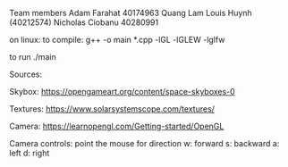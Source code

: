 Team members
Adam Farahat 40174963
Quang Lam Louis Huynh (40212574)
Nicholas Ciobanu 40280991

on linux:
to compile:
g++ -o main *.cpp -lGL -lGLEW -lglfw

to run 
./main


Sources:

Skybox: https://opengameart.org/content/space-skyboxes-0

Textures: https://www.solarsystemscope.com/textures/

Camera: https://learnopengl.com/Getting-started/OpenGL

Camera controls:
point the mouse for direction
w: forward
s: backward
a: left
d: right
